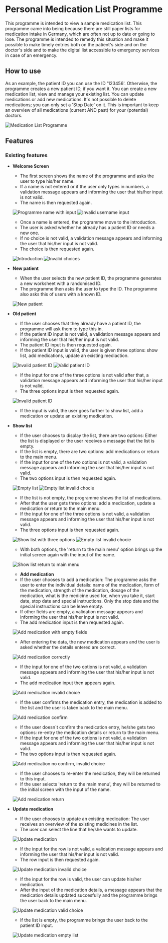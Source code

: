 # Personal Medication List Programme

This programme is intended to view a sample medication list. 
This programme came into being because there are still paper lists for medication intake in Germany, 
which are often not up to date or going to lose. The programme is intended to remedy this situation 
and make it possible to make timely entries both on the patient's side and on the doctor's side 
and to make the digital list accessible to emergency services in case of an emergency.

## How to use
As an example, the patient ID you can use  the ID '123456'. 
Otherwise, the programme creates a new patient ID, if you want it.
You can create a new medication list, view and manage your existing list. 
You can update medications or add new medications.
It`s not possible to delete medications; you can only set a 'Stop Date' on it.
This is important to keep an overview of all medications (current AND past) for your (potential) doctors.


![Medication List Programme](https://raw.githubusercontent.com/puma13992/medicine-list/main/views/readme-files/responsive-medicine-list.JPG)

## Features


### Existing features


- __Welcome Screen__
  - The first screen shows the name of the programme and asks the user to type his/her name.
  - If a name is not entered or if the user only types in numbers, a validation message appears and
  informing the user that his/her input is not valid.
  - The name is then requested again.


  ![Programme name with input](https://raw.githubusercontent.com/puma13992/medicine-list/main/views/readme-files/welcome-name.JPG)
  ![Invalid username input](https://raw.githubusercontent.com/puma13992/medicine-list/main/views/readme-files/invalid-name.JPG)


  - Once a name is entered, the programme move to the introduction.
  - The user is asked whether he already has a patient ID or needs a new one.
  - If no choice is not valid, a validation message appears and informing the user that his/her input is not valid.
  - The choice is then requested again.


  ![Introduction](https://raw.githubusercontent.com/puma13992/medicine-list/main/views/readme-files/welcome-screen-valid-name.JPG)
  ![Invalid choices](https://raw.githubusercontent.com/puma13992/medicine-list/main/views/readme-files/invalid-choice-welcome.JPG)


- __New patient__
  - When the user selects the new patient ID, the programme generates a new worksheet with a randomised ID.
  - The programme then asks the user to type the ID. The programme also asks this of users with a known ID.


  ![New patient](https://raw.githubusercontent.com/puma13992/medicine-list/main/views/readme-files/new-worksheet.JPG)


- __Old patient__
  - If the user chooses that they already have a patient ID, the programme will ask them to type this in.
  - If the patient ID input is not valid, a validation message appears and informing the user that his/her input is not valid.
  - The patient ID input is then requested again.
  - If the patient ID input is valid, the user is given three options: show list, add medications, update an existing mediaction.


  ![Invalid patient ID](https://raw.githubusercontent.com/puma13992/medicine-list/main/views/readme-files/invalid-patient-id.JPG)
  ![Valid patient ID](https://raw.githubusercontent.com/puma13992/medicine-list/main/views/readme-files/choice-existing-list.JPG)


  - If the input for one of the three options is not valid after that, a validation message appears and informing the user that his/her input is not valid.
  - The three options input is then requested again.


  ![Invalid patient ID](https://raw.githubusercontent.com/puma13992/medicine-list/main/views/readme-files/invalid-choice-after-patient-id.JPG)


  - If the input is valid, the user goes further to show list, add a medication or update an existing medication.


- __Show list__
  - If the user chooses to display the list, there are two options: Either the list is displayed or the user receives a message that the list is empty. 
  - If the list is empty, there are two options: add medications or return to the main menu.
  - If the input for one of the two options is not valid, a validation message appears and informing the user that his/her input is not valid.
  - The two options input is then requested again.


  ![Empty list](https://raw.githubusercontent.com/puma13992/medicine-list/main/views/readme-files/show-list-empty.JPG)
  ![Empty list invalid chocie](https://raw.githubusercontent.com/puma13992/medicine-list/main/views/readme-files/show-list-empty-invalid-choice.JPG)

  - If the list is not empty, the programme shows the list of medications.
  - After that the user gets three options: add a medication, update a medication or return to the main menu.
  - If the input for one of the three options is not valid, a validation message appears and informing the user that his/her input is not valid.
  - The three options input is then requested again.

  ![Show list with three options](https://raw.githubusercontent.com/puma13992/medicine-list/main/views/readme-files/show-list-with-choices.JPG)
  ![Empty list invalid chocie](https://raw.githubusercontent.com/puma13992/medicine-list/main/views/readme-files/show-list-with-invalid-choice.JPG)

  - With both options, the 'return to the main menu' option brings up the initial screen again with the input of the name.

  ![Show list return to main menu](https://raw.githubusercontent.com/puma13992/medicine-list/main/views/readme-files/show-list-return.JPG)


  - __Add medication__
  - If the user chooses to add a medication: The programme asks the user to enter the individual details: name of the medication, form of the medication, strength of the medication, dosage of the medication, what is the medicine used for, when you take it, start date, stop date and special instructions. Only the stop date and the special instructions can be leave empty.
  - If other fields are empty, a validation message appears and informing the user that his/her input is not valid.
  - The add medication input is then requested again.

  ![Add medication with empty fields](https://raw.githubusercontent.com/puma13992/medicine-list/main/views/readme-files/add-medication-empty-input.JPG)

  - After entering the data, the new medication appears and the user is asked whether the details entered are correct.

  ![Add medication correctly](https://raw.githubusercontent.com/puma13992/medicine-list/main/views/readme-files/add-medication.JPG)

  - If the input for one of the two options is not valid, a validation message appears and informing the user that his/her input is not valid.
  - The add medication input then appears again.

  ![Add medication invalid choice](https://raw.githubusercontent.com/puma13992/medicine-list/main/views/readme-files/add-medication-invalid.JPG)

  - If the user confirms the medication entry, the medication is added to the list and the user is taken back to the main menu.

  ![Add medication confirm](https://raw.githubusercontent.com/puma13992/medicine-list/main/views/readme-files/add-medication-correct.JPG)

  - If the user doesn`t confirm the medication entry, he/she gets two options: re-entry the medication details or return to the main menu.
  - If the input for one of the two options is not valid, a validation message appears and informing the user that his/her input is not valid.
  - The two options input is then requested again.

  ![Add medication no confirm, invalid choice](https://raw.githubusercontent.com/puma13992/medicine-list/main/views/readme-files/add-medication-not-correct.JPG)

  - If the user chooses to re-enter the medication, they will be returned to this input.
  - If the user selects 'return to the main menu', they will be returned to the initial screen with the input of the name.

  ![Add medication return](https://raw.githubusercontent.com/puma13992/medicine-list/main/views/readme-files/add-medication-not-correct-return.JPG)


- __Update medication__
  - If the user chooses to update an existing medication: The user receives an overview of the existing medicines in the list.
  - The user can select the line that he/she wants to update.

  ![Update medication](https://raw.githubusercontent.com/puma13992/medicine-list/main/views/readme-files/update-medications.JPG)

  - If the input for the row is not valid, a validation message appears and informing the user that his/her input is not valid.
  - The row input is then requested again.

  ![Update medication invalid choice](https://raw.githubusercontent.com/puma13992/medicine-list/main/views/readme-files/update-medications-row-incorrect.JPG)

  - If the input for the row is valid, the user can update his/her medication.
  - After the input of the medication details, a message appears that the medication details updated succesfully and the programme brings the user back to the main menu.

  ![Update medication valid choice](https://raw.githubusercontent.com/puma13992/medicine-list/main/views/readme-files/update-medications-correct.JPG)

  - If the list is empty, the programme brings the user back to the patient ID input.

  ![Update medication empty list](https://raw.githubusercontent.com/puma13992/medicine-list/main/views/readme-files/update-empty-worksheet.JPG)
  
  